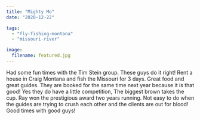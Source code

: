 ```yaml
---
title: "Mighty Mo"
date: "2020-12-22"

tags:
  - "fly-fishing-montana"
  - "missouri-river"

image:
  filename: featured.jpg
---
```


Had some fun times with the Tim Stein group. These guys do it right! Rent a house in Craig Montana and fish the Missouri for 3 days. Great food and great guides. They are booked for the same time next year because it is that good! Yes they do have a little competition, The biggest brown takes the cup. Ray won the prestigious award two years running. Not easy to do when the guides are trying to crush each other and the clients are out for blood! Good times with good guys!
